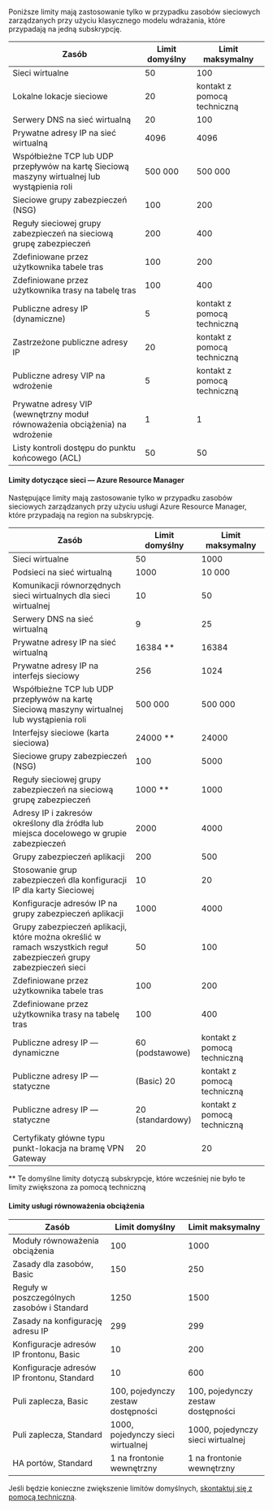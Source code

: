 <a name="virtual-networking-limits-classic"></a>Poniższe limity mają zastosowanie tylko w przypadku zasobów sieciowych zarządzanych przy użyciu klasycznego modelu wdrażania, które przypadają na jedną subskrypcję.

| Zasób | Limit domyślny | Limit maksymalny |
| --- | --- | --- |
| Sieci wirtualne |50 |100 |
| Lokalne lokacje sieciowe |20 |kontakt z pomocą techniczną |
| Serwery DNS na sieć wirtualną |20 |100 |
| Prywatne adresy IP na sieć wirtualną |4096 |4096 |
| Współbieżne TCP lub UDP przepływów na kartę Sieciową maszyny wirtualnej lub wystąpienia roli |500 000 |500 000 |
| Sieciowe grupy zabezpieczeń (NSG) |100 |200 |
| Reguły sieciowej grupy zabezpieczeń na sieciową grupę zabezpieczeń |200 |400 |
| Zdefiniowane przez użytkownika tabele tras |100 |200 |
| Zdefiniowane przez użytkownika trasy na tabelę tras |100 |400 |
| Publiczne adresy IP (dynamiczne) |5 |kontakt z pomocą techniczną |
| Zastrzeżone publiczne adresy IP |20 |kontakt z pomocą techniczną |
| Publiczne adresy VIP na wdrożenie |5 |kontakt z pomocą techniczną |
| Prywatne adresy VIP (wewnętrzny moduł równoważenia obciążenia) na wdrożenie |1 |1 |
| Listy kontroli dostępu do punktu końcowego (ACL) |50 |50 |

#### <a name="azure-resource-manager-virtual-networking-limits"></a>Limity dotyczące sieci — Azure Resource Manager
Następujące limity mają zastosowanie tylko w przypadku zasobów sieciowych zarządzanych przy użyciu usługi Azure Resource Manager, które przypadają na region na subskrypcję.

| Zasób | Limit domyślny | Limit maksymalny |
| --- | --- | --- |
| Sieci wirtualne |50 |1000 |
| Podsieci na sieć wirtualną |1000 |10 000 |
| Komunikacji równorzędnych sieci wirtualnych dla sieci wirtualnej |10 |50 |
| Serwery DNS na sieć wirtualną |9 |25 |
| Prywatne adresy IP na sieć wirtualną |16384 ** |16384 |
| Prywatne adresy IP na interfejs sieciowy |256 |1024 |
| Współbieżne TCP lub UDP przepływów na kartę Sieciową maszyny wirtualnej lub wystąpienia roli |500 000 |500 000 |
| Interfejsy sieciowe (karta sieciowa) |24000 ** |24000 |
| Sieciowe grupy zabezpieczeń (NSG) |100 |5000 |
| Reguły sieciowej grupy zabezpieczeń na sieciową grupę zabezpieczeń |1000 ** |1000 |
| Adresy IP i zakresów określony dla źródła lub miejsca docelowego w grupie zabezpieczeń |2000 |4000 |
| Grupy zabezpieczeń aplikacji |200 |500 |
| Stosowanie grup zabezpieczeń dla konfiguracji IP dla karty Sieciowej |10 |20 |
| Konfiguracje adresów IP na grupy zabezpieczeń aplikacji |1000 |4000 |
| Grupy zabezpieczeń aplikacji, które można określić w ramach wszystkich reguł zabezpieczeń grupy zabezpieczeń sieci |50 |100 |
| Zdefiniowane przez użytkownika tabele tras |100 |200 |
| Zdefiniowane przez użytkownika trasy na tabelę tras |100 |400 |
| Publiczne adresy IP — dynamiczne |60 (podstawowe) |kontakt z pomocą techniczną |
| Publiczne adresy IP — statyczne |(Basic) 20 |kontakt z pomocą techniczną |
| Publiczne adresy IP — statyczne |20 (standardowy) |kontakt z pomocą techniczną |
| Certyfikaty główne typu punkt-lokacja na bramę VPN Gateway |20 |20 |

** Te domyślne limity dotyczą subskrypcje, które wcześniej nie było te limity zwiększona za pomocą techniczną

#### <a name="load-balancer"></a>Limity usługi równoważenia obciążenia

| Zasób | Limit domyślny | Limit maksymalny |
| --- | --- | --- |
| Moduły równoważenia obciążenia | 100 | 1000 |
| Zasady dla zasobów, Basic | 150 | 250 |
| Reguły w poszczególnych zasobów i Standard | 1250 | 1500 |
| Zasady na konfigurację adresu IP | 299 |299 |
| Konfiguracje adresów IP frontonu, Basic | 10 | 200 |
| Konfiguracje adresów IP frontonu, Standard | 10 | 600 |
| Puli zaplecza, Basic | 100, pojedynczy zestaw dostępności | 100, pojedynczy zestaw dostępności |
| Puli zaplecza, Standard | 1000, pojedynczy sieci wirtualnej | 1000, pojedynczy sieci wirtualnej |
| HA portów, Standard | 1 na frontonie wewnętrzny | 1 na frontonie wewnętrzny |

Jeśli będzie konieczne zwiększenie limitów domyślnych, [skontaktuj się z pomocą techniczną](../articles/azure-supportability/resource-manager-core-quotas-request.md ).

